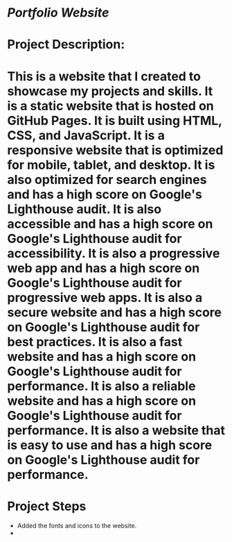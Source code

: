 # *Portfolio Website*

# **Project Description:**

# This is a website that I created to showcase my projects and skills. It is a static website that is hosted on GitHub Pages. It is built using HTML, CSS, and JavaScript. It is a responsive website that is optimized for mobile, tablet, and desktop. It is also optimized for search engines and has a high score on Google's Lighthouse audit. It is also accessible and has a high score on Google's Lighthouse audit for accessibility. It is also a progressive web app and has a high score on Google's Lighthouse audit for progressive web apps. It is also a secure website and has a high score on Google's Lighthouse audit for best practices. It is also a fast website and has a high score on Google's Lighthouse audit for performance. It is also a reliable website and has a high score on Google's Lighthouse audit for performance. It is also a website that is easy to use and has a high score on Google's Lighthouse audit for performance.



# **Project Steps**

- Added the fonts and icons to the website.
- 